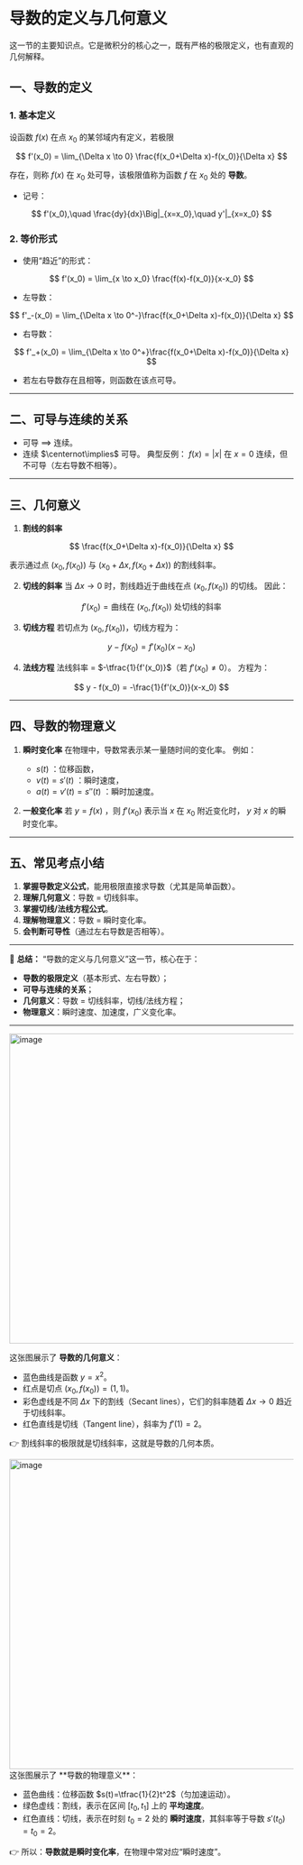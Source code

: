 # 导数的定义与几何意义
这一节的主要知识点。它是微积分的核心之一，既有严格的极限定义，也有直观的几何解释。

## 一、导数的定义

### 1. 基本定义

设函数 $f(x)$ 在点 $x_0$ 的某邻域内有定义，若极限

$$
f'(x_0) = \lim_{\Delta x \to 0} \frac{f(x_0+\Delta x)-f(x_0)}{\Delta x}
$$

存在，则称 $f(x)$ 在 $x_0$ 处可导，该极限值称为函数 $f$ 在 $x_0$ 处的 **导数**。

* 记号：

$$
f'(x_0),\quad \frac{dy}{dx}\Big|_{x=x_0},\quad y'|_{x=x_0}
$$

### 2. 等价形式

* 使用“趋近”的形式：

$$
f'(x_0) = \lim_{x \to x_0} \frac{f(x)-f(x_0)}{x-x_0}
$$
* 左导数：

$$
f'_-(x_0) = \lim_{\Delta x \to 0^-}\frac{f(x_0+\Delta x)-f(x_0)}{\Delta x}
$$
* 右导数：

$$
f'_+(x_0) = \lim_{\Delta x \to 0^+}\frac{f(x_0+\Delta x)-f(x_0)}{\Delta x}
$$
* 若左右导数存在且相等，则函数在该点可导。

---

## 二、可导与连续的关系

* 可导 $\implies$ 连续。
* 连续 $\centernot\implies$ 可导。
  典型反例： $f(x)=|x|$ 在 $x=0$ 连续，但不可导（左右导数不相等）。

---

## 三、几何意义

1. **割线的斜率**

$$
\frac{f(x_0+\Delta x)-f(x_0)}{\Delta x}
$$

   表示通过点 $(x_0, f(x_0))$ 与 $(x_0+\Delta x, f(x_0+\Delta x))$ 的割线斜率。

2. **切线的斜率**
   当 $\Delta x \to 0$ 时，割线趋近于曲线在点 $(x_0,f(x_0))$ 的切线。
   因此：

$$
f'(x_0) = \text{曲线在 } (x_0,f(x_0)) \text{ 处切线的斜率}
$$

3. **切线方程**
   若切点为 $(x_0,f(x_0))$，切线方程为：

$$
y - f(x_0) = f'(x_0)(x-x_0)
$$

4. **法线方程**
   法线斜率 = $-\tfrac{1}{f'(x_0)}$（若 $f'(x_0)\ne 0$）。
   方程为：

$$
y - f(x_0) = -\frac{1}{f'(x_0)}(x-x_0)
$$

---

## 四、导数的物理意义

1. **瞬时变化率**
   在物理中，导数常表示某一量随时间的变化率。
   例如：

   * $s(t)$ ：位移函数，
   * $v(t)=s'(t)$ ：瞬时速度，
   * $a(t)=v'(t)=s''(t)$ ：瞬时加速度。

2. **一般变化率**
   若 $y=f(x)$ ，则 $f'(x_0)$ 表示当 $x$ 在 $x_0$ 附近变化时， $y$ 对 $x$ 的瞬时变化率。

---

## 五、常见考点小结

1. **掌握导数定义公式**，能用极限直接求导数（尤其是简单函数）。
2. **理解几何意义**：导数 = 切线斜率。
3. **掌握切线/法线方程公式**。
4. **理解物理意义**：导数 = 瞬时变化率。
5. **会判断可导性**（通过左右导数是否相等）。

---

📌 **总结：**
“导数的定义与几何意义”这一节，核心在于：

* **导数的极限定义**（基本形式、左右导数）；
* **可导与连续的关系**；
* **几何意义**：导数 = 切线斜率，切线/法线方程；
* **物理意义**：瞬时速度、加速度，广义变化率。

---
<img width="700" height="550" alt="image" src="https://github.com/user-attachments/assets/93f17a8b-3140-467d-8c49-48ff9da01f00" />

这张图展示了 **导数的几何意义**：

* 蓝色曲线是函数 $y=x^2$。
* 红点是切点 $(x_0,f(x_0))=(1,1)$。
* 彩色虚线是不同 $\Delta x$ 下的割线（Secant lines），它们的斜率随着 $\Delta x \to 0$ 趋近于切线斜率。
* 红色直线是切线（Tangent line），斜率为 $f'(1)=2$。

👉 割线斜率的极限就是切线斜率，这就是导数的几何本质。

<img width="700" height="550" alt="image" src="https://github.com/user-attachments/assets/833a5020-d0f3-40d5-9f4e-c67ad19e4a93" />
这张图展示了 **导数的物理意义**：

* 蓝色曲线：位移函数 $s(t)=\tfrac{1}{2}t^2$（匀加速运动）。
* 绿色虚线：割线，表示在区间 $[t_0,t_1]$ 上的 **平均速度**。
* 红色直线：切线，表示在时刻 $t_0=2$ 处的 **瞬时速度**，其斜率等于导数 $s'(t_0)=t_0=2$。

👉 所以：**导数就是瞬时变化率**，在物理中常对应“瞬时速度”。

